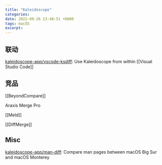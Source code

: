 ```yaml
---
title: "Kaleidoscope"
categories: 
date: 2022-09-26 23:48:51 +0800
tags: macOS
excerpt: 
---
```




## 联动


[kaleidoscope-app/vscode-ksdiff](https://github.com/kaleidoscope-app/vscode-ksdiff): Use Kaleidoscope from within [[Visual Studio Code]]


## 竞品

[[BeyondCompare]]


Araxis Merge Pro

[[Meld]]


[[DiffMerge]]

## Misc

[kaleidoscope-app/man-diff](https://github.com/kaleidoscope-app/man-diff): Compare man pages between macOS Big Sur and macOS Monterey


